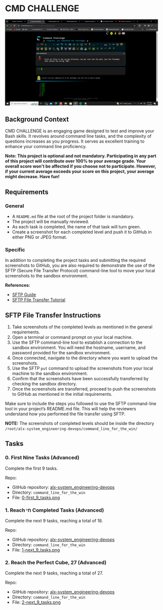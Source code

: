 # CMD CHALLENGE

![First 9 Tasks](0-first_9_tasks.png)

## Background Context

CMD CHALLENGE is an engaging game designed to test and improve your Bash skills. It revolves around command line tasks, and the complexity of questions increases as you progress. It serves as excellent training to enhance your command line proficiency.

**Note: This project is optional and not mandatory. Participating in any part of this project will contribute over 100% to your average grade. Your overall score won't be affected if you choose not to participate. However, if your current average exceeds your score on this project, your average might decrease. Have fun!**

## Requirements

### General

- A `README.md` file at the root of the project folder is mandatory.
- The project will be manually reviewed.
- As each task is completed, the name of that task will turn green.
- Create a screenshot for each completed level and push it to GitHub in either PNG or JPEG format.

### Specific

In addition to completing the project tasks and submitting the required screenshots to GitHub, you are also required to demonstrate the use of the SFTP (Secure File Transfer Protocol) command-line tool to move your local screenshots to the sandbox environment.

**References:**
- [SFTP Guide](link-to-sftp-guide)
- [SFTP File Transfer Tutorial](link-to-sftp-tutorial)

## SFTP File Transfer Instructions

1. Take screenshots of the completed levels as mentioned in the general requirements.
2. Open a terminal or command prompt on your local machine.
3. Use the SFTP command-line tool to establish a connection to the sandbox environment. You will need the hostname, username, and password provided for the sandbox environment.
4. Once connected, navigate to the directory where you want to upload the screenshots.
5. Use the SFTP `put` command to upload the screenshots from your local machine to the sandbox environment.
6. Confirm that the screenshots have been successfully transferred by checking the sandbox directory.
7. Once the screenshots are transferred, proceed to push the screenshots to GitHub as mentioned in the initial requirements.

Make sure to include the steps you followed to use the SFTP command-line tool in your project’s README.md file. This will help the reviewers understand how you performed the file transfer using SFTP.

**NOTE:** The screenshots of completed levels should be inside the directory `/root/alx-system_engineering-devops/command_line_for_the_win/`

## Tasks

### 0. First Nine Tasks (Advanced)

Complete the first 9 tasks.

Repo:
- GitHub repository: [alx-system_engineering-devops](alx-system_engineering-devops)
- Directory: `command_line_for_the_win`
- File: [0-first_9_tasks.png](0-first_9_tasks.png)

### 1. Reach חי Completed Tasks (Advanced)

Complete the next 9 tasks, reaching a total of 18.

Repo:
- GitHub repository: [alx-system_engineering-devops](alx-system_engineering-devops)
- Directory: `command_line_for_the_win`
- File: [1-next_9_tasks.png](1-next_9_tasks.png)

### 2. Reach the Perfect Cube, 27 (Advanced)

Complete the next 9 tasks, reaching a total of 27.

Repo:
- GitHub repository: [alx-system_engineering-devops](alx-system_engineering-devops)
- Directory: `command_line_for_the_win`
- File: [2-next_9_tasks.png](2-next_9_tasks.png)
